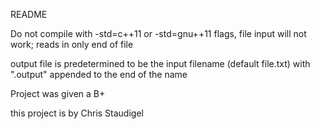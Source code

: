 README

Do not compile with -std=c++11 or -std=gnu++11 flags, file input will not work; reads in only end of file

output file is predetermined to be the input filename (default file.txt) with ".output" appended to the end of the name

Project was given a B+

this project is by Chris Staudigel
